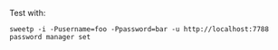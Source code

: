 Test with:

    sweetp -i -Pusername=foo -Ppassword=bar -u http://localhost:7788 password manager set
